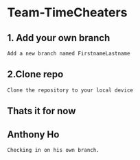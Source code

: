 # Team-TimeCheaters

## 1. Add your own branch

    Add a new branch named FirstnameLastname

## 2.Clone repo

    Clone the repository to your local device

## Thats it for now

## Anthony Ho

    Checking in on his own branch.
